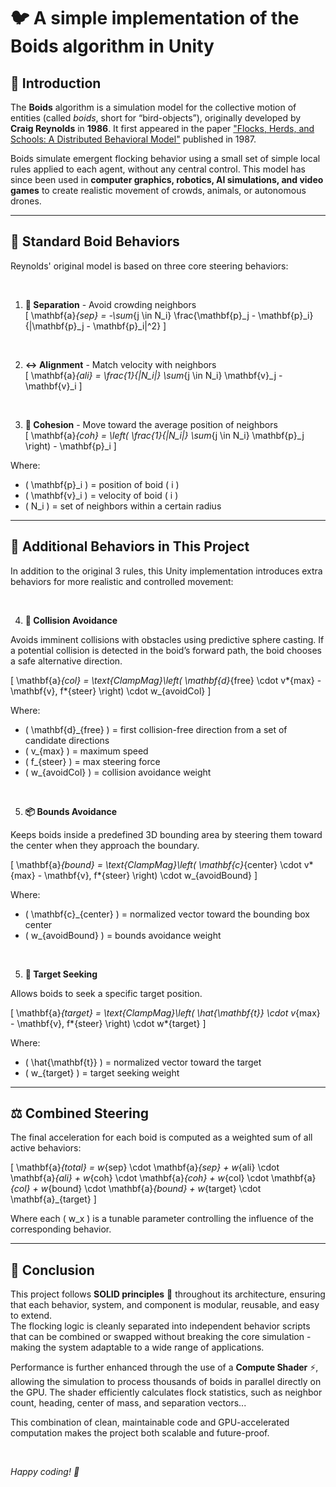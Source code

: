 # 🐦 A simple implementation of the Boids algorithm in Unity

## 📜 Introduction

The **Boids** algorithm is a simulation model for the collective motion of entities (called _boids_, short for “bird-objects”), originally developed by **Craig Reynolds** in **1986**. It first appeared in the paper ["Flocks, Herds, and Schools: A Distributed Behavioral Model"](https://dl.acm.org/doi/abs/10.1145/37401.37406) published in 1987.

Boids simulate emergent flocking behavior using a small set of simple local rules applied to each agent, without any central control. This model has since been used in **computer graphics, robotics, AI simulations, and video games** to create realistic movement of crowds, animals, or autonomous drones.

---

## 🧭 Standard Boid Behaviors

Reynolds' original model is based on three core steering behaviors:

<br>

1. **🚫 Separation** - Avoid crowding neighbors  
   \[
   \mathbf{a}_{sep} = -\sum_{j \in N_i} \frac{\mathbf{p}\_j - \mathbf{p}\_i}{\|\mathbf{p}\_j - \mathbf{p}\_i\|^2}
   \]

<br>

2. **↔️ Alignment** - Match velocity with neighbors  
   \[
   \mathbf{a}_{ali} = \frac{1}{|N_i|} \sum_{j \in N_i} \mathbf{v}\_j - \mathbf{v}\_i
   \]

<br>

3. **🤝 Cohesion** - Move toward the average position of neighbors  
   \[
   \mathbf{a}_{coh} = \left( \frac{1}{|N_i|} \sum_{j \in N_i} \mathbf{p}\_j \right) - \mathbf{p}\_i
   \]

Where:

- \( \mathbf{p}\_i \) = position of boid \( i \)
- \( \mathbf{v}\_i \) = velocity of boid \( i \)
- \( N_i \) = set of neighbors within a certain radius

---

## 🚀 Additional Behaviors in This Project

In addition to the original 3 rules, this Unity implementation introduces extra behaviors for more realistic and controlled movement:

<br>

4. **🛑 Collision Avoidance**

Avoids imminent collisions with obstacles using predictive sphere casting. If a potential collision is detected in the boid’s forward path, the boid chooses a safe alternative direction.

\[
\mathbf{a}_{col} = \text{ClampMag}\left( \mathbf{d}_{free} \cdot v*{max} - \mathbf{v}, f*{steer} \right) \cdot w\_{avoidCol}
\]

Where:

- \( \mathbf{d}\_{free} \) = first collision-free direction from a set of candidate directions
- \( v\_{max} \) = maximum speed
- \( f\_{steer} \) = max steering force
- \( w\_{avoidCol} \) = collision avoidance weight

<br>

5. **📦 Bounds Avoidance**

Keeps boids inside a predefined 3D bounding area by steering them toward the center when they approach the boundary.

\[
\mathbf{a}_{bound} = \text{ClampMag}\left( \mathbf{c}_{center} \cdot v*{max} - \mathbf{v}, f*{steer} \right) \cdot w\_{avoidBound}
\]

Where:

- \( \mathbf{c}\_{center} \) = normalized vector toward the bounding box center
- \( w\_{avoidBound} \) = bounds avoidance weight

<br>

5. **🎯 Target Seeking**

Allows boids to seek a specific target position.

\[
\mathbf{a}_{target} = \text{ClampMag}\left( \hat{\mathbf{t}} \cdot v_{max} - \mathbf{v}, f*{steer} \right) \cdot w*{target}
\]

Where:

- \( \hat{\mathbf{t}} \) = normalized vector toward the target
- \( w\_{target} \) = target seeking weight

---

## ⚖️ Combined Steering

The final acceleration for each boid is computed as a weighted sum of all active behaviors:

\[
\mathbf{a}_{total} = w_{sep} \cdot \mathbf{a}_{sep} + w_{ali} \cdot \mathbf{a}_{ali} + w_{coh} \cdot \mathbf{a}_{coh} + w_{col} \cdot \mathbf{a}_{col} + w_{bound} \cdot \mathbf{a}_{bound} + w_{target} \cdot \mathbf{a}\_{target}
\]

Where each \( w_x \) is a tunable parameter controlling the influence of the corresponding behavior.

---

## 🏁 Conclusion

This project follows **SOLID principles** 🧩 throughout its architecture, ensuring that each behavior, system, and component is modular, reusable, and easy to extend.  
The flocking logic is cleanly separated into independent behavior scripts that can be combined or swapped without breaking the core simulation - making the system adaptable to a wide range of applications.

Performance is further enhanced through the use of a **Compute Shader** ⚡, allowing the simulation to process thousands of boids in parallel directly on the GPU. The shader efficiently calculates flock statistics, such as neighbor count, heading, center of mass, and separation vectors...

This combination of clean, maintainable code and GPU-accelerated computation makes the project both scalable and future-proof.

<br>

_Happy coding! 🚀_
